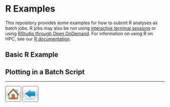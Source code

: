 # R Examples
This repository provides some examples for how to submit R analyses as batch jobs. R jobs may also be run using [interactive terminal sessions](https://public.confluence.arizona.edu/display/UAHPC/Running+Jobs+with+SLURM#RunningJobswithSLURM-Interactivecommand) or using [RStudio through Open OnDemand](https://public.confluence.arizona.edu/display/UAHPC/Open+On+Demand#OpenOnDemand-RStudio). For information on using R on HPC, see our [R documentation](https://public.confluence.arizona.edu/display/UAHPC/Using+and+Customizing+R+Packages). 

## Basic R Example

## Plotting in a Batch Script
*****

[![](/Images/home.png)](https://ua-researchcomputing-hpc.github.io/) 
[![](/Images/back.png)](../)
